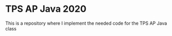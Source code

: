 # TPS AP Java 2020
<p>This is a repository where I implement the needed code for the TPS AP Java class</p>
